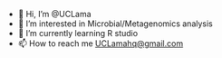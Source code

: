 - 👋 Hi, I’m @UCLama
- 👀 I’m interested in Microbial/Metagenomics analysis 
- 🌱 I’m currently learning R studio 
- 📫 How to reach me UCLamahq@gmail.com

<!---
UCLama/UCLama is a ✨ special ✨ repository because its `README.md` (this file) appears on your GitHub profile.
You can click the Preview link to take a look at your changes.
--->
